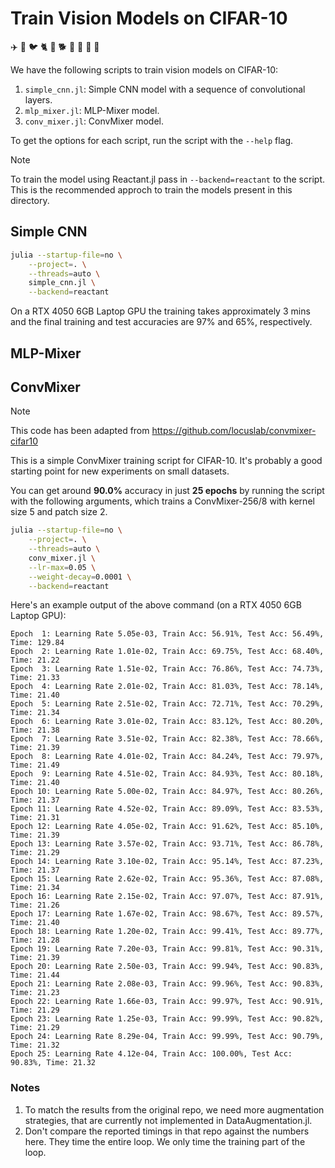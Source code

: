 # Train Vision Models on CIFAR-10

✈️ 🚗 🐦 🐈 🦌 🐕 🐸 🐎 🚢 🚚

We have the following scripts to train vision models on CIFAR-10:

1. `simple_cnn.jl`: Simple CNN model with a sequence of convolutional layers.
2. `mlp_mixer.jl`: MLP-Mixer model.
3. `conv_mixer.jl`: ConvMixer model.

To get the options for each script, run the script with the `--help` flag.

> [!NOTE]
> To train the model using Reactant.jl pass in `--backend=reactant` to the script. This is
> the recommended approch to train the models present in this directory.

## Simple CNN

```bash
julia --startup-file=no \
    --project=. \
    --threads=auto \
    simple_cnn.jl \
    --backend=reactant
```

On a RTX 4050 6GB Laptop GPU the training takes approximately 3 mins and the final training
and test accuracies are 97% and 65%, respectively.

## MLP-Mixer

## ConvMixer

> [!NOTE]
> This code has been adapted from https://github.com/locuslab/convmixer-cifar10

This is a simple ConvMixer training script for CIFAR-10. It's probably a good starting point
for new experiments on small datasets.

You can get around **90.0%** accuracy in just **25 epochs** by running the script with the
following arguments, which trains a ConvMixer-256/8 with kernel size 5 and patch size 2.

```bash
julia --startup-file=no \
    --project=. \
    --threads=auto \
    conv_mixer.jl \
    --lr-max=0.05 \
    --weight-decay=0.0001 \
    --backend=reactant
```

Here's an example output of the above command (on a RTX 4050 6GB Laptop GPU):

```
Epoch  1: Learning Rate 5.05e-03, Train Acc: 56.91%, Test Acc: 56.49%, Time: 129.84
Epoch  2: Learning Rate 1.01e-02, Train Acc: 69.75%, Test Acc: 68.40%, Time: 21.22
Epoch  3: Learning Rate 1.51e-02, Train Acc: 76.86%, Test Acc: 74.73%, Time: 21.33
Epoch  4: Learning Rate 2.01e-02, Train Acc: 81.03%, Test Acc: 78.14%, Time: 21.40
Epoch  5: Learning Rate 2.51e-02, Train Acc: 72.71%, Test Acc: 70.29%, Time: 21.34
Epoch  6: Learning Rate 3.01e-02, Train Acc: 83.12%, Test Acc: 80.20%, Time: 21.38
Epoch  7: Learning Rate 3.51e-02, Train Acc: 82.38%, Test Acc: 78.66%, Time: 21.39
Epoch  8: Learning Rate 4.01e-02, Train Acc: 84.24%, Test Acc: 79.97%, Time: 21.49
Epoch  9: Learning Rate 4.51e-02, Train Acc: 84.93%, Test Acc: 80.18%, Time: 21.40
Epoch 10: Learning Rate 5.00e-02, Train Acc: 84.97%, Test Acc: 80.26%, Time: 21.37
Epoch 11: Learning Rate 4.52e-02, Train Acc: 89.09%, Test Acc: 83.53%, Time: 21.31
Epoch 12: Learning Rate 4.05e-02, Train Acc: 91.62%, Test Acc: 85.10%, Time: 21.39
Epoch 13: Learning Rate 3.57e-02, Train Acc: 93.71%, Test Acc: 86.78%, Time: 21.29
Epoch 14: Learning Rate 3.10e-02, Train Acc: 95.14%, Test Acc: 87.23%, Time: 21.37
Epoch 15: Learning Rate 2.62e-02, Train Acc: 95.36%, Test Acc: 87.08%, Time: 21.34
Epoch 16: Learning Rate 2.15e-02, Train Acc: 97.07%, Test Acc: 87.91%, Time: 21.26
Epoch 17: Learning Rate 1.67e-02, Train Acc: 98.67%, Test Acc: 89.57%, Time: 21.40
Epoch 18: Learning Rate 1.20e-02, Train Acc: 99.41%, Test Acc: 89.77%, Time: 21.28
Epoch 19: Learning Rate 7.20e-03, Train Acc: 99.81%, Test Acc: 90.31%, Time: 21.39
Epoch 20: Learning Rate 2.50e-03, Train Acc: 99.94%, Test Acc: 90.83%, Time: 21.44
Epoch 21: Learning Rate 2.08e-03, Train Acc: 99.96%, Test Acc: 90.83%, Time: 21.23
Epoch 22: Learning Rate 1.66e-03, Train Acc: 99.97%, Test Acc: 90.91%, Time: 21.29
Epoch 23: Learning Rate 1.25e-03, Train Acc: 99.99%, Test Acc: 90.82%, Time: 21.29
Epoch 24: Learning Rate 8.29e-04, Train Acc: 99.99%, Test Acc: 90.79%, Time: 21.32
Epoch 25: Learning Rate 4.12e-04, Train Acc: 100.00%, Test Acc: 90.83%, Time: 21.32
```

### Notes

  1. To match the results from the original repo, we need more augmentation strategies, that
     are currently not implemented in DataAugmentation.jl.
  2. Don't compare the reported timings in that repo against the numbers here. They time the
     entire loop. We only time the training part of the loop.
